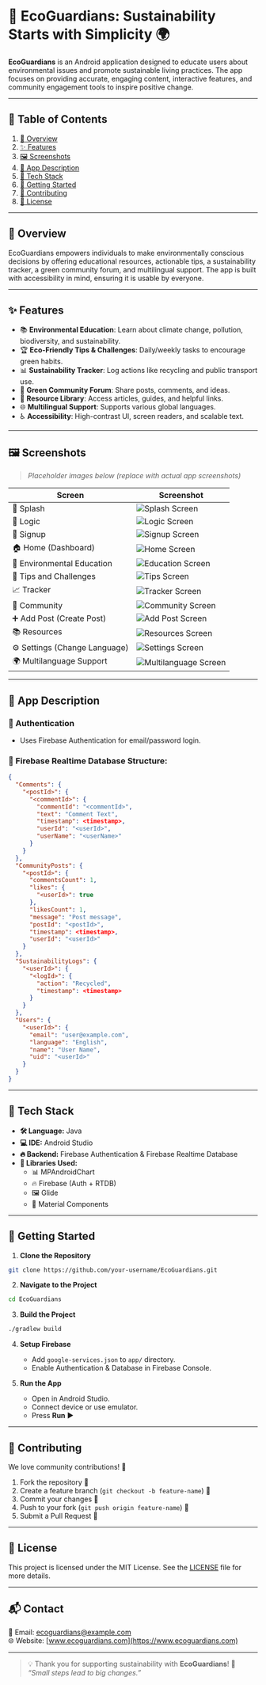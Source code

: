 # 🌱 EcoGuardians: Sustainability Starts with Simplicity 🌍

**EcoGuardians** is an Android application designed to educate users about environmental issues and promote sustainable living practices. The app focuses on providing accurate, engaging content, interactive features, and community engagement tools to inspire positive change.

---

## 📁 Table of Contents
1. [📘 Overview](#overview)
2. [✨ Features](#features)
3. [🖼️ Screenshots](#screenshots)
4. [📱 App Description](#app-description)
5. [🧰 Tech Stack](#tech-stack)
6. [🚀 Getting Started](#getting-started)
7. [🤝 Contributing](#contributing)
8. [📄 License](#license)

---

## 📘 Overview

EcoGuardians empowers individuals to make environmentally conscious decisions by offering educational resources, actionable tips, a sustainability tracker, a green community forum, and multilingual support. The app is built with accessibility in mind, ensuring it is usable by everyone.

---

## ✨ Features

- 📚 **Environmental Education**: Learn about climate change, pollution, biodiversity, and sustainability.
- 🏆 **Eco-Friendly Tips & Challenges**: Daily/weekly tasks to encourage green habits.
- 📊 **Sustainability Tracker**: Log actions like recycling and public transport use.
- 💬 **Green Community Forum**: Share posts, comments, and ideas.
- 📖 **Resource Library**: Access articles, guides, and helpful links.
- 🌐 **Multilingual Support**: Supports various global languages.
- ♿ **Accessibility**: High-contrast UI, screen readers, and scalable text.

---

## 🖼️ Screenshots

> _Placeholder images below (replace with actual app screenshots)_

| Screen | Screenshot |
|--------|------------|
| 🌊 Splash | ![Splash Screen](screenshots/splash.png) |
| 🔐 Logic | ![Logic Screen](screenshots/logic.png) |
| 📝 Signup | ![Signup Screen](screenshots/signup.png) |
| 🏠 Home (Dashboard) | ![Home Screen](screenshots/home.png) |
| 📗 Environmental Education | ![Education Screen](screenshots/education.png) |
| 🧠 Tips and Challenges | ![Tips Screen](screenshots/tips.png) |
| 📈 Tracker | ![Tracker Screen](screenshots/tracker.png) |
| 👥 Community | ![Community Screen](screenshots/community.png) |
| ➕ Add Post (Create Post) | ![Add Post Screen](screenshots/add_post.png) |
| 📚 Resources | ![Resources Screen](screenshots/resources.png) |
| ⚙️ Settings (Change Language) | ![Settings Screen](screenshots/settings.png) |
| 🌍 Multilanguage Support | ![Multilanguage Screen](screenshots/multilanguage.png) |

---

## 📱 App Description

### 🔐 Authentication
- Uses Firebase Authentication for email/password login.

### 🧱 Firebase Realtime Database Structure:
```json
{
  "Comments": {
    "<postId>": {
      "<commentId>": {
        "commentId": "<commentId>",
        "text": "Comment Text",
        "timestamp": <timestamp>,
        "userId": "<userId>",
        "userName": "<userName>"
      }
    }
  },
  "CommunityPosts": {
    "<postId>": {
      "commentsCount": 1,
      "likes": {
        "<userId>": true
      },
      "likesCount": 1,
      "message": "Post message",
      "postId": "<postId>",
      "timestamp": <timestamp>,
      "userId": "<userId>"
    }
  },
  "SustainabilityLogs": {
    "<userId>": {
      "<logId>": {
        "action": "Recycled",
        "timestamp": <timestamp>
      }
    }
  },
  "Users": {
    "<userId>": {
      "email": "user@example.com",
      "language": "English",
      "name": "User Name",
      "uid": "<userId>"
    }
  }
}
```

---

## 🧰 Tech Stack

- **🛠️ Language:** Java
- **💻 IDE:** Android Studio
- **🔥 Backend:** Firebase Authentication & Firebase Realtime Database
- **🛂 Libraries Used:**
  - 📊 MPAndroidChart
  - 🔥 Firebase (Auth + RTDB)
  - 🖼 Glide
  - 🎨 Material Components

---

## 🚀 Getting Started

1. **Clone the Repository**
```bash
git clone https://github.com/your-username/EcoGuardians.git
```

2. **Navigate to the Project**
```bash
cd EcoGuardians
```

3. **Build the Project**
```bash
./gradlew build
```

4. **Setup Firebase**
   - Add `google-services.json` to `app/` directory.
   - Enable Authentication & Database in Firebase Console.

5. **Run the App**
   - Open in Android Studio.
   - Connect device or use emulator.
   - Press **Run** ▶️

---

## 🤝 Contributing

We love community contributions! 💚

1. Fork the repository 🍝  
2. Create a feature branch (`git checkout -b feature-name`) 🌿  
3. Commit your changes 📝  
4. Push to your fork (`git push origin feature-name`) 🚀  
5. Submit a Pull Request 🔁

---

## 📄 License

This project is licensed under the MIT License. See the [LICENSE](LICENSE) file for more details.

---

## 📬 Contact

📧 Email: [ecoguardians@example.com](mailto:ecoguardians@example.com)  
🌐 Website: [www.ecoguardians.com](https://www.ecoguardians.com)

---

> 💡 Thank you for supporting sustainability with **EcoGuardians**! 🌳  
> _“Small steps lead to big changes.”_
